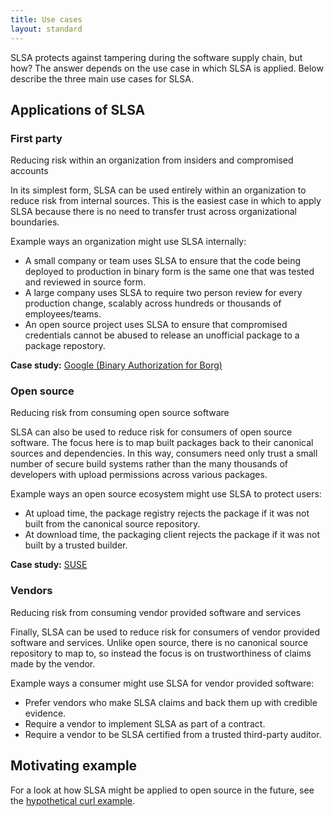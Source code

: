 ```yaml
---
title: Use cases
layout: standard
---
```


SLSA protects against tampering during the software supply chain, but how?
The answer depends on the use case in which SLSA is applied. Below
describe the three main use cases for SLSA.

<section class="section bg-pastel-green flex justify-center items-center main-content">
<div class="wrapper w-full">

<div class="-mt-16 mb-16">

## Applications of SLSA

</div>

<div class="md:flex gap-5 mb-12 rounded-xl p-10 bg-white">
<div class="md:w-1/3 -mt-8">

### First party

<div class="hidden md:block"><!-- Hide on mobile -->

Reducing risk within an organization from insiders and compromised accounts

</div>

</div>
<div class="md:w-2/3">

In its simplest form, SLSA can be used entirely within an organization to reduce
risk from internal sources. This is the easiest case in which to apply SLSA
because there is no need to transfer trust across organizational boundaries.

Example ways an organization might use SLSA internally:

-   A small company or team uses SLSA to ensure that the code being deployed to
    production in binary form is the same one that was tested and reviewed in
    source form.
-   A large company uses SLSA to require two person review for every production
    change, scalably across hundreds or thousands of employees/teams.
-   An open source project uses SLSA to ensure that compromised credentials
    cannot be abused to release an unofficial package to a package repostory.

**Case study:** [Google (Binary Authorization for Borg)](https://cloud.google.com/docs/security/binary-authorization-for-borg)

</div>
</div>

<div class="md:flex gap-5 mb-12 rounded-xl p-10 bg-white">
<div class="md:w-1/3 -mt-8">

### Open source

<div class="hidden md:block"><!-- Hide on mobile -->

Reducing risk from consuming open source software

</div>

</div>
<div class="md:w-2/3">

SLSA can also be used to reduce risk for consumers of open source software. The
focus here is to map built packages back to their canonical sources and
dependencies. In this way, consumers need only trust a small number of secure
build systems rather than the many thousands of developers with upload
permissions across various packages.

Example ways an open source ecosystem might use SLSA to protect users:

-   At upload time, the package registry rejects the package if it was not built
    from the canonical source repository.
-   At download time, the packaging client rejects the package if it was not
    built by a trusted builder.

**Case study:** [SUSE](https://documentation.suse.com/sbp/server-linux/html/SBP-SLSA4/index.html)

</div>
</div>

<div class="md:flex gap-5 mb-12 rounded-xl p-10 bg-white">
<div class="md:w-1/3 -mt-8">

### Vendors

<div class="hidden md:block"><!-- Hide on mobile -->

Reducing risk from consuming vendor provided software and services

</div>

</div>
<div class="md:w-2/3">

Finally, SLSA can be used to reduce risk for consumers of vendor provided
software and services. Unlike open source, there is no canonical source
repository to map to, so instead the focus is on trustworthiness of claims made
by the vendor.

Example ways a consumer might use SLSA for vendor provided software:

-   Prefer vendors who make SLSA claims and back them up with credible evidence.
-   Require a vendor to implement SLSA as part of a contract.
-   Require a vendor to be SLSA certified from a trusted third-party auditor.

</div>
</div>

</div>
</section>

<section class="section bg-white flex justify-center items-center main-content">
<div class="wrapper w-full">

<div class="-mt-16 mb-16">

## Motivating example

</div>

For a look at how SLSA might be applied to open source in the future, see the
[hypothetical curl example](example.md).

</div>
</section>
